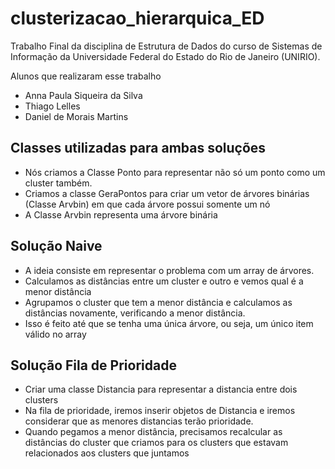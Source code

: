 # clusterizacao_hierarquica_ED

Trabalho Final da disciplina de Estrutura de Dados do curso de Sistemas de Informação da Universidade Federal do Estado do Rio de Janeiro (UNIRIO).

Alunos que realizaram esse trabalho
- Anna Paula Siqueira da Silva
- Thiago Lelles
- Daniel de Morais Martins

## Classes utilizadas para ambas soluções
- Nós criamos a Classe Ponto para representar não só um ponto como um cluster também.
- Criamos a classe GeraPontos para criar um vetor de árvores binárias (Classe Arvbin) em que cada árvore possui somente um nó
- A Classe Arvbin representa uma árvore binária

## Solução Naive
- A ideia consiste em representar o problema com um array de árvores.
- Calculamos as distâncias entre um cluster e outro e vemos qual é a menor distância
- Agrupamos o cluster que tem a menor distância e calculamos as distâncias novamente, verificando a menor distância.
- Isso é feito até que se tenha uma única árvore, ou seja, um único item válido no array

## Solução Fila de Prioridade
- Criar uma classe Distancia para representar a distancia entre dois clusters
- Na fila de prioridade, iremos inserir objetos de Distancia e iremos considerar que as menores distancias terão prioridade.
- Quando pegamos a menor distância, precisamos recalcular as distâncias do cluster que criamos para os clusters que estavam relacionados aos clusters que juntamos